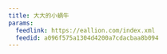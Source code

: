 ```yaml
---
title: 大大的小蜗牛
params:
  feedlink: https://eallion.com/index.xml
  feedid: a096f575a1304d4200a7cdacbaa8b094
---
```

